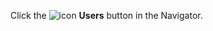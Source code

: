<!-- markdownlint-disable-file MD041 -->
Click the ![icon][img1] **Users** button in the Navigator.

<!-- Referenced images -->
[img1]: ../../../../../../common/icons/nav-admin-users-active.png

